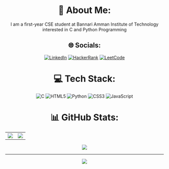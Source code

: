 <div align="center">

# 💫 About Me:
I am a first-year CSE student at Bannari Amman Institute of Technology <br>interested in C and Python Programming

## 🌐 Socials:
[![LinkedIn](https://img.shields.io/badge/LinkedIn-%230077B5.svg?logo=linkedin&logoColor=white)](https://linkedin.com/in/rahavi-ganeshan-521929328) 
[![HackerRank](https://img.shields.io/badge/HackerRank-%232EC866.svg?logo=hackerrank&logoColor=white)](https://www.hackerrank.com/profile/rahaviganeshan51)
[![LeetCode](https://img.shields.io/badge/LeetCode-%23FFA116.svg?logo=leetcode&logoColor=white)](https://leetcode.com/uvrLgr2OgT)

# 💻 Tech Stack:
![C](https://img.shields.io/badge/c-%2300599C.svg?style=for-the-badge&logo=c&logoColor=white) ![HTML5](https://img.shields.io/badge/html5-%23E34F26.svg?style=for-the-badge&logo=html5&logoColor=white) ![Python](https://img.shields.io/badge/python-3670A0?style=for-the-badge&logo=python&logoColor=ffdd54) ![CSS3](https://img.shields.io/badge/css3-%231572B6.svg?style=for-the-badge&logo=css3&logoColor=white) ![JavaScript](https://img.shields.io/badge/javascript-%23323330.svg?style=for-the-badge&logo=javascript&logoColor=%23F7DF1E)

# 📊 GitHub Stats:

<table>
  <tr>
    <td><img src="https://github-readme-stats.vercel.app/api?username=codeher-rahavi&theme=dark&hide_border=false&include_all_commits=false&count_private=false"/></td>
    <td><img src="https://github-readme-streak-stats.herokuapp.com/?user=codeher-rahavi&theme=dark&hide_border=false"/></td>
  </tr>
</table>

![](https://github-readme-stats.vercel.app/api/top-langs/?username=codeher-rahavi&theme=dark&hide_border=false&include_all_commits=false&count_private=false&layout=compact)

---
[![](https://visitcount.itsvg.in/api?id=codeher-rahavi&icon=3&color=0)](https://visitcount.itsvg.in)

</div>
